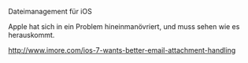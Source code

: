 Dateimanagement für iOS

Apple hat sich in ein Problem hineinmanövriert, und muss sehen wie es herauskommt.

http://www.imore.com/ios-7-wants-better-email-attachment-handling
